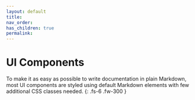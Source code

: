 ```yaml
---
layout: default
title: 
nav_order: 
has_children: true
permalink: 
---
```


# UI Components

To make it as easy as possible to write documentation in plain Markdown, most UI components are styled using default Markdown elements with few additional CSS classes needed.
{: .fs-6 .fw-300 }
